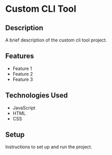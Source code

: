 # Custom CLI Tool

## Description

A brief description of the custom cli tool project.

## Features

- Feature 1
- Feature 2
- Feature 3

## Technologies Used

- JavaScript
- HTML
- CSS

## Setup

Instructions to set up and run the project.
